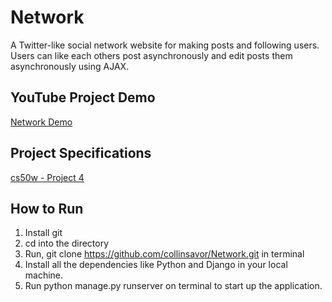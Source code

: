 # Network
A Twitter-like social network website for making posts and following users. Users can like each others post asynchronously and edit posts them asynchronously using AJAX.

## YouTube Project Demo
[Network Demo](https://youtu.be/wCzgbTlmjyo)

## Project Specifications
[cs50w - Project 4](https://cs50.harvard.edu/web/2020/projects/4/network/)

## How to Run
1. Install git
2. cd into the directory
3. Run, git clone https://github.com/collinsavor/Network.git in terminal
4. Install all the dependencies like Python and Django in your local machine.
5. Run python manage.py runserver on terminal to start up the application. 
